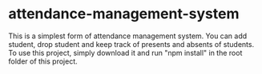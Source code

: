# attendance-management-system
This is a simplest form of attendance management system.
You can add student, drop student and keep track of presents and absents of students.
To use this project, simply download it and run "npm install" in the root folder of this project.
